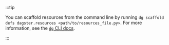 :::tip

You can scaffold resources from the command line by running `dg scaffold defs dagster.resources <path/to/resources_file.py>`. For more information, see the [`dg` CLI docs](/api/dagster/dg-cli#dg-scaffold).

:::